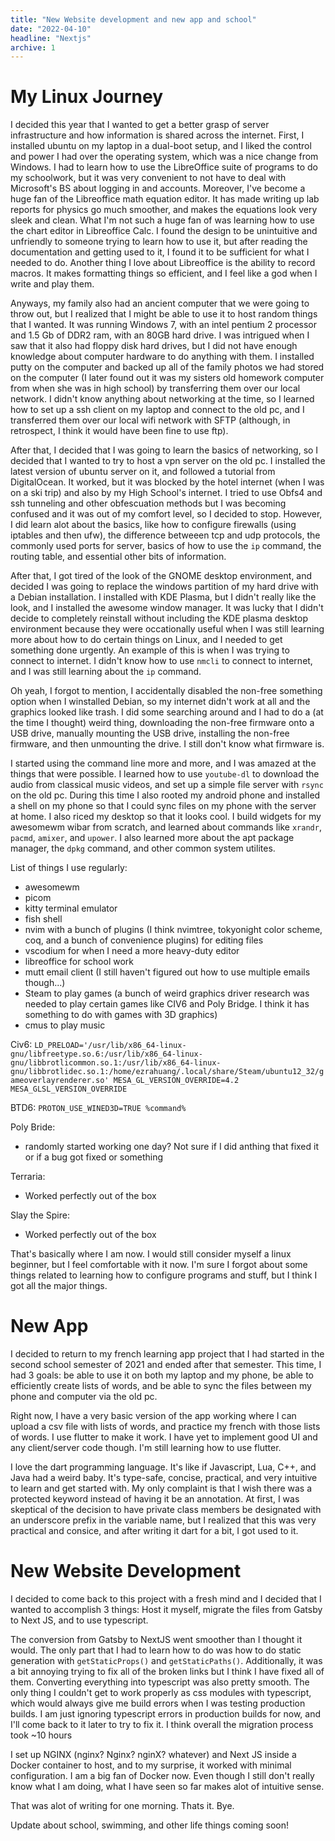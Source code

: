 ```yaml
---
title: "New Website development and new app and school"
date: "2022-04-10"
headline: "Nextjs"
archive: 1
---
```


# My Linux Journey

I decided this year that I wanted to get a better grasp of server infrastructure and how information is shared across the internet. First, I installed ubuntu on my laptop in a dual-boot setup, and I liked the control and power I had over the operating system, which was a nice change from Windows. I had to learn how to use the LibreOffice suite of programs to do my schoolwork, but it was very convenient to not have to deal with Microsoft's BS about logging in and accounts. Moreover, I've become a huge fan of the Libreoffice math equation editor. It has made writing up lab reports for physics go much smoother, and makes the equations look very sleek and clean. What I'm not such a huge fan of was learning how to use the chart editor in Libreoffice Calc. I found the design to be unintuitive and unfriendly to someone trying to learn how to use it, but after reading the documentation and getting used to it, I found it to be sufficient for what I needed to do. Another thing I love about Libreoffice is the ability to record macros. It makes formatting things so efficient, and I feel like a god when I write and play them.

Anyways, my family also had an ancient computer that we were going to throw out, but I realized that I might be able to use it to host random things that I wanted. It was running Windows 7, with an intel pentium 2 processor and 1.5 Gb of DDR2 ram, with an 80GB hard drive. I was intrigued when I saw that it also had floppy disk hard drives, but I did not have enough knowledge about computer hardware to do anything with them. I installed putty on the computer and backed up all of the family photos we had stored on the computer (I later found out it was my sisters old homework computer from when she was in high school) by transferring them over our local network. I didn't know anything about networking at the time, so I learned how to set up a ssh client on my laptop and connect to the old pc, and I transferred them over our local wifi network with SFTP (although, in retrospect, I think it would have been fine to use ftp).

After that, I decided that I was going to learn the basics of networking, so I decided that I wanted to try to host a vpn server on the old pc. I installed the latest version of ubuntu server on it, and followed a tutorial from DigitalOcean. It worked, but it was blocked by the hotel internet (when I was on a ski trip) and also by my High School's internet. I tried to use Obfs4 and ssh tunneling and other obfescuation methods but I was becoming confused and it was out of my comfort level, so I decided to stop. However, I did learn alot about the basics, like how to configure firewalls (using iptables and then ufw), the difference betweeen tcp and udp protocols, the commonly used ports for server, basics of how to use the `ip` command, the routing table, and essential other bits of information.

After that, I got tired of the look of the GNOME desktop environment, and decided I was going to replace the windows partition of my hard drive with a Debian installation. I installed with KDE Plasma, but I didn't really like the look, and I installed the awesome window manager. It was lucky that I didn't decide to completely reinstall without including the KDE plasma desktop environment because they were occationally useful when I was still learning more about how to do certain things on Linux, and I needed to get something done urgently. An example of this is when I was trying to connect to internet. I didn't know how to use `nmcli` to connect to internet, and I was still learning about the `ip` command.

Oh yeah, I forgot to mention, I accidentally disabled the non-free something option when I winstalled Debian, so my internet didn't work at all and the graphics looked like trash. I did some searching around and I had to do a (at the time I thought) weird thing, downloading the non-free firmware onto a USB drive, manually mounting the USB drive, installing the non-free firmware, and then unmounting the drive. I still don't know what firmware is.

I started using the command line more and more, and I was amazed at the things that were possible. I learned how to use `youtube-dl` to download the audio from classical music videos, and set up a simple file server with `rsync` on the old pc. During this time I also rooted my android phone and installed a shell on my phone so that I could sync files on my phone with the server at home. I also riced my desktop so that it looks cool. I build widgets for my awesomewm wibar from scratch, and learned about commands like `xrandr`, `pacmd`, `amixer`, and `upower`. I also learned more about the apt package manager, the `dpkg` command, and other common system utilites.

List of things I use regularly:

- awesomewm
- picom
- kitty terminal emulator
- fish shell
- nvim with a bunch of plugins (I think nvimtree, tokyonight color scheme, coq, and a bunch of convenience plugins) for editing files
- vscodium for when I need a more heavy-duty editor
- libreoffice for school work
- mutt email client (I still haven't figured out how to use multiple emails though...)
- Steam to play games (a bunch of weird graphics driver research was needed to play certain games like CIV6 and Poly Bridge. I think it has something to do with games with 3D graphics)
- cmus to play music

Civ6:
`LD_PRELOAD='/usr/lib/x86_64-linux-gnu/libfreetype.so.6:/usr/lib/x86_64-linux-gnu/libbrotlicommon.so.1:/usr/lib/x86_64-linux-gnu/libbrotlidec.so.1:/home/ezrahuang/.local/share/Steam/ubuntu12_32/gameoverlayrenderer.so' MESA_GL_VERSION_OVERRIDE=4.2 MESA_GLSL_VERSION_OVERRIDE`

BTD6:
`PROTON_USE_WINED3D=TRUE %command%`

Poly Bride:

- randomly started working one day? Not sure if I did anthing that fixed it or if a bug got fixed or something

Terraria:

- Worked perfectly out of the box

Slay the Spire:

- Worked perfectly out of the box

That's basically where I am now. I would still consider myself a linux beginner, but I feel comfortable with it now. I'm sure I forgot about some things related to learning how to configure programs and stuff, but I think I got all the major things.

# New App

I decided to return to my french learning app project that I had started in the second school semester of 2021 and ended after that semester. This time, I had 3 goals: be able to use it on both my laptop and my phone, be able to efficiently create lists of words, and be able to sync the files between my phone and computer via the old pc.

Right now, I have a very basic version of the app working where I can upload a csv file with lists of words, and practice my french with those lists of words. I use flutter to make it work. I have yet to implement good UI and any client/server code though. I'm still learning how to use flutter.

I love the dart programming language. It's like if Javascript, Lua, C++, and Java had a weird baby. It's type-safe, concise, practical, and very intuitive to learn and get started with. My only complaint is that I wish there was a protected keyword instead of having it be an annotation. At first, I was skeptical of the decision to have private class members be designated with an underscore prefix in the variable name, but I realized that this was very practical and consice, and after writing it dart for a bit, I got used to it.

# New Website Development

I decided to come back to this project with a fresh mind and I decided that I wanted to accomplish 3 things: Host it myself, migrate the files from Gatsby to Next JS, and to use typescript.

The conversion from Gatsby to NextJS went smoother than I thought it would. The only part that I had to learn how to do was how to do static generation with `getStaticProps()` and `getStaticPaths()`. Additionally, it was a bit annoying trying to fix all of the broken links but I think I have fixed all of them. Converting everything into typescript was also pretty smooth. The only thing I couldn't get to work properly as css modules with typescript, which would always give me build errors when I was testing production builds. I am just ignoring typescript errors in production builds for now, and I'll come back to it later to try to fix it. I think overall the migration process took ~10 hours

I set up NGINX (nginx? Nginx? nginX? whatever) and Next JS inside a Docker container to host, and to my surprise, it worked with minimal configuration. I am a big fan of Docker now. Even though I still don't really know what I am doing, what I have seen so far makes alot of intuitive sense.

That was alot of writing for one morning. Thats it. Bye.

Update about school, swimming, and other life things coming soon!
